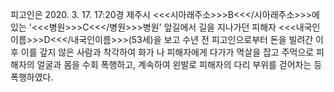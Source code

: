 피고인은 2020. 3. 17. 17:20경 제주시 <<<시아래주소>>>B<<</시아래주소>>>에 있는 '<<<병원>>>C<<</병원>>>병원' 앞길에서 길을 지나가던 피해자 <<<내국인이름>>>D<<</내국인이름>>>(53세)을 보고 수년 전 피고인으로부터 돈을 빌려간 이후 이를 갚지 않은 사람과 착각하여 화가 나 피해자에게 다가가 멱살을 잡고 주먹으로 피해자의 얼굴과 몸을 수회 폭행하고, 계속하여 왼발로 피해자의 다리 부위를 걷어차는 등 폭행하였다.
